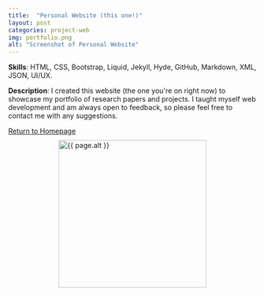 ```yaml
---
title:  "Personal Website (this one!)"
layout: post
categories: project-web
img: portfolio.png
alt: "Screenshot of Personal Website"
---
```


**Skills**: HTML, CSS, Bootstrap, Liquid, Jekyll, Hyde, GitHub, Markdown, XML, JSON, UI/UX.


**Description**: I created this website (the one you're on right now) to showcase my portfolio of research papers and projects. I taught myself web development and am always open to feedback, so please feel free to contact me with any suggestions.

<div class="button-container" style="margin-bottom:10px;justify-content:center">
  <div class="more"><a href="{{ sites.baseurl }}">Return to Homepage</a></div>
</div>


<div style="display:flex;justify-content:center;align-items:center">
  <img src="{{ site.baseurl }}/resources/projects/{{ page.img }}" alt="{{ page.alt }}" style="width:300px;height:auto;justify-content:center;border-color:rgb(0,0,0)">
</div>


